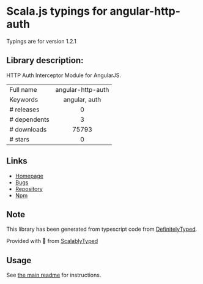 
# Scala.js typings for angular-http-auth

Typings are for version 1.2.1

## Library description:
HTTP Auth Interceptor Module for AngularJS.

|                    |                 |
| ------------------ | :-------------: |
| Full name          | angular-http-auth |
| Keywords           | angular, auth |
| # releases         | 0 |
| # dependents       | 3 |
| # downloads        | 75793 |
| # stars            | 0 |

## Links
- [Homepage](https://github.com/witoldsz/angular-http-auth)
- [Bugs](https://github.com/witoldsz/angular-http-auth/issues)
- [Repository](https://github.com/witoldsz/angular-http-auth)
- [Npm](https://www.npmjs.com/package/angular-http-auth)
    


## Note
This library has been generated from typescript code from [DefinitelyTyped](https://definitelytyped.org).

Provided with :purple_heart: from [ScalablyTyped](https://github.com/oyvindberg/ScalablyTyped)

## Usage
See [the main readme](../../readme.md) for instructions.


